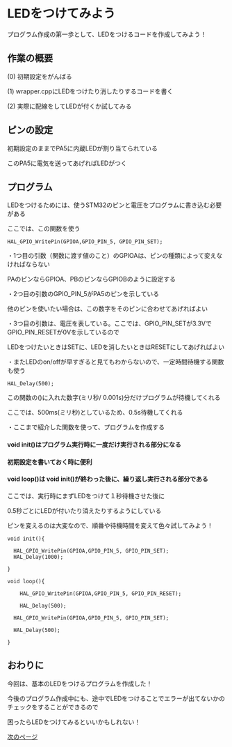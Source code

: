 # LEDをつけてみよう

プログラム作成の第一歩として、LEDをつけるコードを作成してみよう！

## 作業の概要

(0) 初期設定をがんばる

(1) wrapper.cppにLEDをつけたり消したりするコードを書く

(2) 実際に配線をしてLEDが付くか試してみる

## ピンの設定

初期設定のままでPA5に内蔵LEDが割り当てられている

このPA5に電気を送ってあげればLEDがつく

## プログラム

LEDをつけるためには、使うSTM32のピンと電圧をプログラムに書き込む必要がある

ここでは、この関数を使う

```
HAL_GPIO_WritePin(GPIOA,GPIO_PIN_5, GPIO_PIN_SET);
```

・1つ目の引数（関数に渡す値のこと）のGPIOAは、ピンの種類によって変えなければならない

PAのピンならGPIOA、PBのピンならGPIOBのように設定する

・2つ目の引数のGPIO_PIN_5がPA5のピンを示している

他のピンを使いたい場合は、この数字をそのピンに合わせてあげればよい

・3つ目の引数は、電圧を表している。ここでは、GPIO_PIN_SETが3.3VでGPIO_PIN_RESETが0Vを示しているので

LEDをつけたいときはSETに、LEDを消したいときはRESETにしてあげればよい

・またLEDのon/offが早すぎると見てもわからないので、一定時間待機する関数も使う

```
HAL_Delay(500);
```
この関数の()に入れた数字(ミリ秒/ 0.001s)分だけプログラムが待機してくれる

ここでは、500ms(ミリ秒)としているため、0.5s待機してくれる

・ここまで紹介した関数を使って、プログラムを作成する

#### void init()はプログラム実行時に一度だけ実行される部分になる

#### 初期設定を書いておく時に便利

#### void loop()は void init()が終わった後に、繰り返し実行される部分である

ここでは、実行時にまずLEDをつけて１秒待機させた後に

0.5秒ごとにLEDが付いたり消えたりするようにしている

ピンを変えるのは大変なので、順番や待機時間を変えて色々試してみよう！

```
void init(){

  HAL_GPIO_WritePin(GPIOA,GPIO_PIN_5, GPIO_PIN_SET);
  HAL_Delay(1000);

}

void loop(){

	HAL_GPIO_WritePin(GPIOA,GPIO_PIN_5, GPIO_PIN_RESET);

	HAL_Delay(500);

  HAL_GPIO_WritePin(GPIOA,GPIO_PIN_5, GPIO_PIN_SET);

  HAL_Delay(500);

}
```

## おわりに

今回は、基本のLEDをつけるプログラムを作成した！

今後のプログラム作成中にも、途中でLEDをつけることでエラーが出てないかのチェックをすることができるので

困ったらLEDをつけてみるといいかもしれない！

[次のページ](12_シリアル通信.md)

